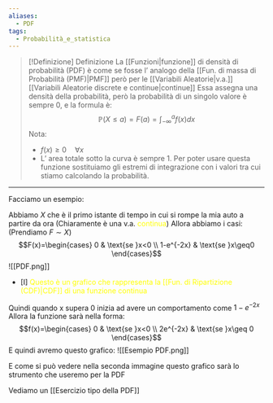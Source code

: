 ```yaml
---
aliases:
  - PDF
tags:
  - Probabilità_e_statistica
---
```


>[!Definizione]  Definizione
>La [[Funzioni|funzione]] di densità di probabilità (PDF) è come se fosse l’ analogo della [[Fun. di massa di Probabilità (PMF)|PMF]] però per le [[Variabili Aleatorie|v.a.]] [[Variabili Aleatorie discrete e continue|continue]]
>Essa assegna una densità della probabilità, però la probabilità di un singolo valore è sempre 0, e la formula è:
>$$\mathbb{P}(X\leq a)=F(a)=\int^a_{-\infty}f(x)dx$$
>Nota:
>- $f(x)\geq0 \quad \forall x$
>- L’ area totale sotto la curva è sempre 1.
>Per poter usare questa funzione sostituiamo gli estremi di integrazione con i valori tra cui stiamo calcolando la probabilità.

---
Facciamo un esempio:

Abbiamo $X$ che è il primo istante di tempo in cui si rompe la mia auto a partire da ora (Chiaramente è una v.a. <font color="#ffff00">continua</font>)
Allora abbiamo i casi: (Prendiamo $F \sim X$)
$$F(x)=\begin{cases}
0  & \text{se }x<0 \\
1-e^{-2x} & \text{se }x\geq0
\end{cases}$$
![[PDF.png]]
- [I] <font color="#ffff00">Questo è un grafico che rappresenta la [[Fun. di Ripartizione (CDF)|CDF]] di una funzione continua</font>
 
Quindi quando x supera 0 inizia ad avere un comportamento come $1-e^{-2x}$
Allora la funzione sarà nella forma:
$$f(x)=\begin{cases}
0 & \text{se }x<0 \\
2e^{-2x} & \text{se }x\geq 0
\end{cases}$$
E quindi avremo questo grafico:
![[Esempio PDF.png]]

E come si può vedere nella seconda immagine questo grafico sarà lo strumento che useremo per la PDF

Vediamo un [[Esercizio tipo della PDF]]
